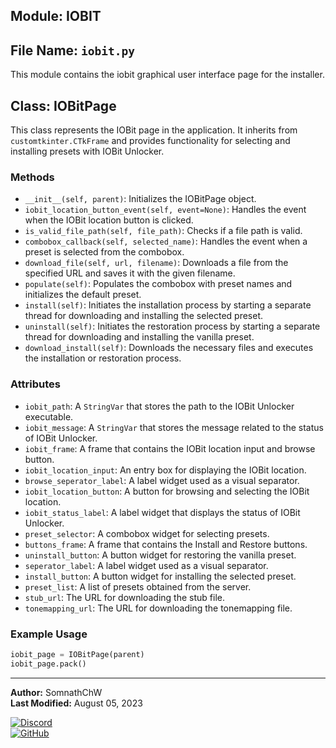## Module: IOBIT

## File Name: `iobit.py`

This module contains the iobit graphical user interface page for the installer.

## Class: IOBitPage

This class represents the IOBit page in the application. It inherits from `customtkinter.CTkFrame` and provides functionality for selecting and installing presets with IOBit Unlocker.

### Methods

-   `__init__(self, parent)`: Initializes the IOBitPage object.
-   `iobit_location_button_event(self, event=None)`: Handles the event when the IOBit location button is clicked.
-   `is_valid_file_path(self, file_path)`: Checks if a file path is valid.
-   `combobox_callback(self, selected_name)`: Handles the event when a preset is selected from the combobox.
-   `download_file(self, url, filename)`: Downloads a file from the specified URL and saves it with the given filename.
-   `populate(self)`: Populates the combobox with preset names and initializes the default preset.
-   `install(self)`: Initiates the installation process by starting a separate thread for downloading and installing the selected preset.
-   `uninstall(self)`: Initiates the restoration process by starting a separate thread for downloading and installing the vanilla preset.
-   `download_install(self)`: Downloads the necessary files and executes the installation or restoration process.

### Attributes

-   `iobit_path`: A `StringVar` that stores the path to the IOBit Unlocker executable.
-   `iobit_message`: A `StringVar` that stores the message related to the status of IOBit Unlocker.
-   `iobit_frame`: A frame that contains the IOBit location input and browse button.
-   `iobit_location_input`: An entry box for displaying the IOBit location.
-   `browse_seperator_label`: A label widget used as a visual separator.
-   `iobit_location_button`: A button for browsing and selecting the IOBit location.
-   `iobit_status_label`: A label widget that displays the status of IOBit Unlocker.
-   `preset_selector`: A combobox widget for selecting presets.
-   `buttons_frame`: A frame that contains the Install and Restore buttons.
-   `uninstall_button`: A button widget for restoring the vanilla preset.
-   `seperator_label`: A label widget used as a visual separator.
-   `install_button`: A button widget for installing the selected preset.
-   `preset_list`: A list of presets obtained from the server.
-   `stub_url`: The URL for downloading the stub file.
-   `tonemapping_url`: The URL for downloading the tonemapping file.

### Example Usage

```python
iobit_page = IOBitPage(parent)
iobit_page.pack()
```

---

**Author:** SomnathChW  
**Last Modified:** August 05, 2023

[![Discord](https://img.shields.io/badge/Join%20me%20on-Discord-7289DA?style=flat-square&logo=discord)](https://discord.com/users/753294480609902712)  
[![GitHub](https://img.shields.io/badge/Check%20out%20my-GitHub-181717?style=flat-square&logo=github)](https://github.com/SomnathChW)
